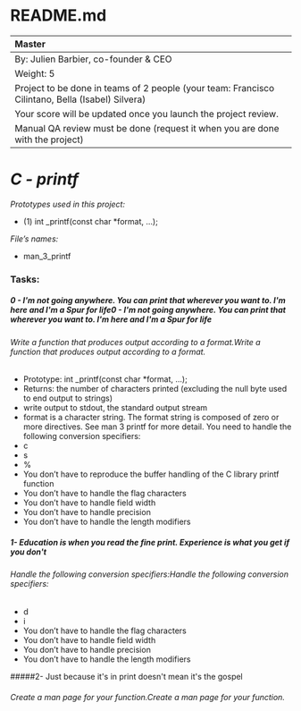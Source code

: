 # **README.md** 

| Master  |
| :------------ |
| By: Julien Barbier, co-founder & CEO  |
| Weight: 5  |
| Project to be done in teams of 2 people (your team: Francisco Cilintano, Bella (Isabel) Silvera)  |
|  Your score will be updated once you launch the project review.  |
|  Manual QA review must be done (request it when you are done with the project)|


# ***C - printf***

*Prototypes used in this project:*

- (1) int _printf(const char *format, ...);

*File’s names:*

- man_3_printf

### Tasks:

##### 0 -   I'm not going anywhere. You can print that wherever you want to. I'm here and I'm a Spur for life0 -   I'm not going anywhere. You can print that wherever you want to. I'm here and I'm a Spur for life

###### Write a function that produces output according to a format.Write a function that produces output according to a format.
- Prototype: int _printf(const char *format, ...);
- Returns: the number of characters printed (excluding the null byte used to end output to strings)
- write output to stdout, the standard output stream
- format is a character string. The format string is composed of zero or more directives. See man 3 printf for more detail. You need to handle the following conversion specifiers:
- c
- s
- %
- You don’t have to reproduce the buffer handling of the C library printf function
- You don’t have to handle the flag characters
- You don’t have to handle field width
- You don’t have to handle precision
- You don’t have to handle the length modifiers

##### 1- Education is when you read the fine print. Experience is what you get if you don't

###### Handle the following conversion specifiers:Handle the following conversion specifiers:

- d
- i
- You don’t have to handle the flag characters
- You don’t have to handle field width
- You don’t have to handle precision
- You don’t have to handle the length modifiers

#####2- Just because it's in print doesn't mean it's the gospel

###### Create a man page for your function.Create a man page for your function.

